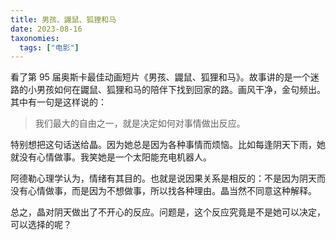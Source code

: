 ```yaml
---
title: 男孩、鼹鼠、狐狸和马
date: 2023-08-16
taxonomies:
  tags: ["电影"]
---
```

看了第 95 届奥斯卡最佳动画短片《男孩、鼹鼠、狐狸和马》。故事讲的是一个迷路的小男孩如何在鼹鼠、狐狸和马的陪伴下找到回家的路。画风干净，金句频出。其中有一句是这样说的：

> 我们最大的自由之一，就是决定如何对事情做出反应。

特别想把这句话送给晶。因为她总是因为各种事情而烦恼。比如每逢阴天下雨，她就没有心情做事。我笑她是一个太阳能充电机器人。

阿德勒心理学认为，情绪有其目的。也就是说因果关系是相反的：不是因为阴天而没有心情做事，而是因为不想做事，所以找各种理由。晶当然不同意这种解释。

总之，晶对阴天做出了不开心的反应。问题是，这个反应究竟是不是她可以决定，可以选择的呢？

